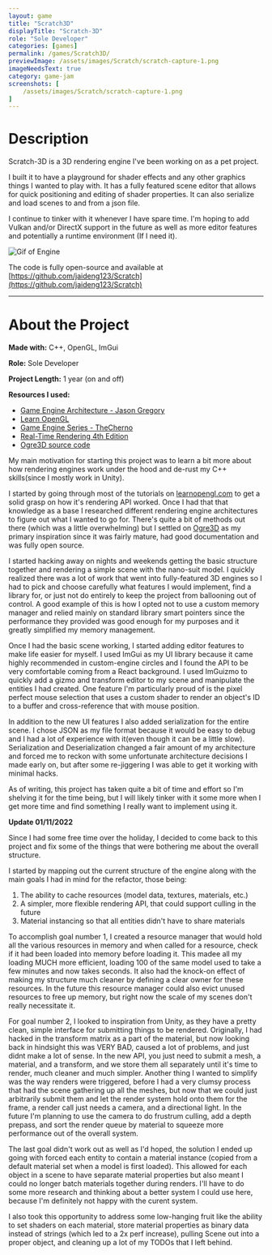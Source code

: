 ```yaml
---
layout: game
title: "Scratch3D"
displayTitle: "Scratch-3D"
role: "Sole Developer"
categories: [games]
permalink: /games/Scratch3D/
previewImage: /assets/images/Scratch/scratch-capture-1.png
imageNeedsText: true
category: game-jam
screenshots: [
    /assets/images/Scratch/scratch-capture-1.png
]
---
```


# Description
Scratch-3D is a 3D rendering engine I've been working on as a pet project.

I built it to have a playground for shader effects and any other graphics things I wanted to play with. It has a fully featured scene editor that allows for quick positioning and editing of shader properties. It can also serialize and load scenes to and from a json file.

I continue to tinker with it whenever I have spare time. I'm hoping to add Vulkan and/or DirectX support in the future as well as more editor features and potentially a runtime environment (If I need it).

![Gif of Engine](/assets/images/Scratch/Scratch3D.gif)

The code is fully open-source and available at [https://github.com/jaideng123/Scratch](https://github.com/jaideng123/Scratch)

---
# About the Project
**Made with:** C++, OpenGL, ImGui

**Role:** Sole Developer

**Project Length:** 1 year (on and off)

**Resources I used:**
* [Game Engine Architecture - Jason Gregory](https://www.gameenginebook.com/)
* [Learn OpenGL](https://learnopengl.com/)
* [Game Engine Series - TheCherno](https://www.youtube.com/watch?v=JxIZbV_XjAs&list=PLlrATfBNZ98dC-V-N3m0Go4deliWHPFwT)
* [Real-Time Rendering 4th Edition](https://www.realtimerendering.com/)
* [Ogre3D source code](https://github.com/OGRECave/ogre)

My main motivation for starting this project was to learn a bit more about how rendering engines work under the hood and de-rust my C++ skills(since I mostly work in Unity).

I started by going through most of the tutorials on [learnopengl.com](learnopengl.com/) to get a solid grasp on how it's rendering API worked. Once I had that that knowledge as a base I researched different rendering engine architectures to figure out what I wanted to go for. There's quite a bit of methods out there (which was a little overwhelming) but I settled on [Ogre3D](ogre3d.org/) as my primary inspiration since it was fairly mature, had good documentation and was fully open source.

I started hacking away on nights and weekends getting the basic structure together and rendering a simple scene with the nano-suit model. I quickly realized there was a lot of work that went into fully-featured 3D engines so I had to pick and choose carefully what features I would implement, find a library for, or just not do entirely to keep the project from ballooning out of control. A good example of this is how I opted not to use a custom memory manager and relied mainly on standard library smart pointers since the performance they provided was good enough for my purposes and it greatly simplified my memory management.

Once I had the basic scene working, I started adding editor features to make life easier for myself. I used ImGui as my UI library because it came highly recommended in custom-engine circles and I found the API to be very comfortable coming from a React background. I used ImGuizmo to quickly add a gizmo and transform editor to my scene and manipulate the entities I had created. One feature I'm particularly proud of is the pixel perfect mouse selection that uses a custom shader to render an object's ID to a buffer and cross-reference that with mouse position.

In addition to the new UI features I also added serialization for the entire scene. I chose JSON as my file format because it would be easy to debug and I had a lot of experience with it(even though it can be a little slow). Serialization and Deserialization changed a fair amount of my architecture and forced me to reckon with some unfortunate architecture decisions I made early on, but after some re-jiggering I was able to get it working with minimal hacks.

As of writing, this project has taken quite a bit of time and effort so I'm shelving it for the time being, but I will likely tinker with it some more when I get more time and find something I really want to implement using it.

**Update 01/11/2022**

Since I had some free time over the holiday, I decided to come back to this project and fix some of the things that were bothering me about the overall structure.

I started by mapping out the current structure of the engine along with the main goals I had in mind for the refactor, those being:
1. The ability to cache resources (model data, textures, materials, etc.)
2. A simpler, more flexible rendering API, that could support culling in the future
3. Material instancing so that all entities didn't have to share materials

To accomplish goal number 1, I created a resource manager that would hold all the various resources in memory and when called for a resource, check if it had been loaded into memory before loading it. This madee all my loading MUCH more efficient, loading 100 of the same model used to take a few minutes and now takes seconds. It also had the knock-on effect of making my structure much cleaner by defining a clear owner for these resources. In the future this resource manager could also evict unused resources to free up memory, but right now the scale of my scenes don't really necessitate it.

For goal number 2, I looked to inspiration from Unity, as they have a pretty clean, simple interface for submitting things to be rendered. Originally, I had hacked in the transform matrix as a part of the material, but now looking back in hindsight this was VERY BAD, caused a lot of problems, and just didnt make a lot of sense. In the new API, you just need to submit a mesh, a material, and a transform, and we store them all separately until it's time to render, much cleaner and much simpler. Another thing I wanted to simplify was the way renders were triggered, before I had a very clumsy process that had the scene gathering up all the meshes, but now that we could just arbitrarily submit them and let the render system hold onto them for the frame, a render call just needs a camera, and a directional light. In the future I'm planning to use the camera to do frustrum culling, add a depth prepass, and sort the render queue by material to squeeze more performance out of the overall system.

The last goal didn't work out as well as I'd hoped, the solution I ended up going with forced each entity to contain a material instance (copied from a default material set when a model is first loaded). This allowed for each object in a scene to have separate material properties but also meant I could no longer batch materials together during renders. I'll have to do some more research and thinking about a better system I could use here, because I'm definitely not happy with the curent system.

I also took this opportunity to address some low-hanging fruit like the ability to set shaders on each material, store material properties as binary data instead of strings (which led to a 2x perf increase), pulling Scene out into a proper object, and cleaning up a lot of my TODOs that I left behind.
